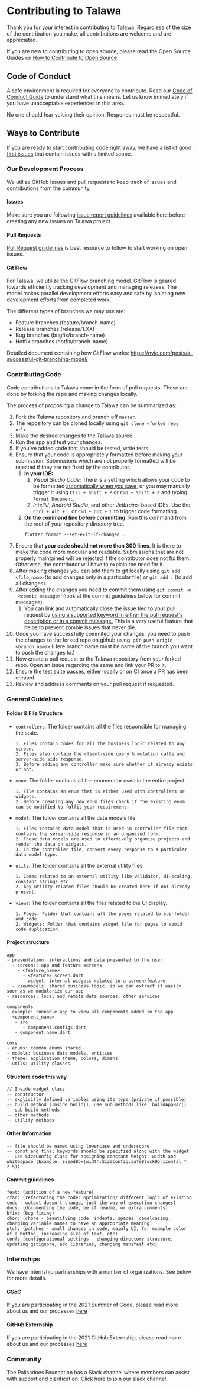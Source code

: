 # Contributing to Talawa
Thank you for your interest in contributing to Talawa. Regardless of the size of the contribution you make, all contributions are welcome and are appreciated. 

If you are new to contributing to open source, please read the Open Source Guides on [How to Contribute to Open Source](https://opensource.guide/how-to-contribute/).

## Code of Conduct
A safe environment is required for everyone to contribute. Read our [Code of Conduct Guide](https://github.com/PalisadoesFoundation/talawa/blob/master/CODE_OF_CONDUCT.md) to understand what this means. Let us know immediately if you have unacceptable experiences in this area.

No one should fear voicing their opinion. Respones must be respectful.

## Ways to Contribute
If you are ready to start contributing code right away, we have a list of [good first issues](https://github.com/PalisadoesFoundation/talawa/labels/good%20first%20issue) that contain issues with a limited scope. 

### Our Development Process
We utilize GitHub issues and pull requests to keep track of issues and contributions from the community. 

#### Issues 
Make sure you are following [issue report guidelines](https://github.com/PalisadoesFoundation/talawa/blob/master/issue-guidelines.md) available here before creating any new issues on Talawa project.

#### Pull Requests
[Pull Request guidelines](https://github.com/PalisadoesFoundation/talawa/blob/master/PR-guidelines.md) is best resource to follow to start working on open issues.

#### Git Flow
For Talawa, we utilize the GitFlow branching model. GitFlow is geared towards efficiently tracking development and managing releases. The model makes parallel development efforts easy and safe by isolating new development efforts from completed work. 

The different types of branches we may use are:
* Feature branches (feature/branch-name)
* Release branches (release/1.XX)
* Bug branches  (bugfix/branch-name)
* Hotfix branches (hotfix/branch-name)

Detailed document containing how GitFlow works: https://nvie.com/posts/a-successful-git-branching-model/

### Contributing Code
Code contributions to Talawa come in the form of pull requests. These are done by forking the repo and making changes locally. 

The process of proposing a change to Talawa can be summarized as:
1. Fork the Talawa repository and branch off `master`.
1. The repository can be cloned locally using `git clone <forked repo url>`.
1. Make the desired changes to the Talawa source.
1. Run the app and test your changes.
1. If you've added code that should be tested, write tests.
1. Ensure that your code is appropriately formatted before making your submission. Submissions which are not properly formatted will be rejected if they are not fixed by the contributor.
    1. **In your IDE:**
        1. *Visual Studio Code:* There is a setting which allows your code to be formatted [automatically when you save](https://stackoverflow.com/a/66538607/15290492), or you may manually trigger it using `Ctrl + Shift + P` or `Cmd + Shift + P` and typing `Format Document`.
        1. *IntelliJ*, *Android Studio*, and other *Jetbrains*-based IDEs. Use the `Ctrl + Alt + L` or `Cmd + Opt + L` to trigger code formatting.
    1. **On the command line before committing**: Run this command from the root of your repository directory tree.
        ```
        flutter format --set-exit-if-changed .
        ```
1. Ensure that **your code should not more than 300 lines**. It is there to make the code more modular and readable. Submissions that are not properly maintained will be rejected if the contributor does not fix them. Otherwise, the contributor will have to explain the need for it.
1. After making changes you can add them to git locally using `git add <file_name>`(to add changes only in a particular file) or `git add .` (to add all changes).
1. After adding the changes you need to commit them using `git commit -m '<commit message>'`(look at the commit guidelines below for commit messages).
    1. You can link and automatically close the issue tied to your pull request by [using a supported keyword in either the pull request's description or in a commit message.](https://docs.github.com/en/github/managing-your-work-on-github/linking-a-pull-request-to-an-issue) This is a very useful feature that helps to prevent zombie issues that never die.
1. Once you have successfully commited your changes, you need to push the changes to the forked repo on github using: `git push origin <branch_name>`.(Here branch name must be name of the branch you want to push the changes to.)
1. Now create a pull request to the Talawa repository from your forked repo. Open an issue regarding the same and link your PR to it.
1. Ensure the test suite passes, either locally or on CI once a PR has been created. 
1. Review and address comments on your pull request if requested.

### General Guidelines

#### Folder & File Structure
- `controllers`: The folder contains all the files responsible for managing the state. 
    ```
    1. Files contain codes for all the business logic related to any screen.
    2. Files also contain the client-side query & mutation calls and server-side side response.
    3. Before adding any controller make sure whether it already exists or not.
    ```
- `enum`: The folder contains all the enumerator used in the entire project.
    ``` 
    1. File contains an enum that is either used with controllers or widgets.
    2. Before creating any new enum files check if the existing enum can be modified to fulfil your requirement.
    ```
- `model`: The folder contains all the data models file.
    ```
    1. Files contains data model that is used in controller file that contains the server-side response in an organised form. 
    2. These data models are used to effectively organise projects and render the data on widgets.
    3. In the controller file, convert every response to a particular data model type.
    ```
- `utils`: The folder contains all the external utility files.
    ```
    1. Codes related to an external utility like validator, UI-scaling, constant strings etc
    2. Any utility-related files should be created here if not already present. 
    ```
- `views`: The folder contains all the files related to the UI display.
    ```
    1. Pages: Folder that contains all the pages related to sub-folder and code.
    2. Widgets: Folder that contains widget file for pages to avoid code duplication
    ```
    
#### Project structure

```
app
- presentation: interactions and data presented to the user
  - screens: app and feature screens
    - <feature_name>
      - <feature>.screen.dart
      - widget: internal widgets related to a screen/feature
  - viewmodels: shared business logic, so we can extract it easily soon as we modularize our app
- resources: local and remote data sources, other services

components
- example: runnable app to view all components added in the app
- <component_name>
   - src
      - component.configs.dart
   - component.name.dart

core
- enums: common enums shared
- models: business data models, entities
- theme: application theme, colors, dimens
- utils: utility classes
```

#### Structure code this way

```
// Inside widget class
-- constructor
-- explicitly defined variables using its type (private if possible)
-- build method (Inside build(), use sub methods like _buildAppBar()
-- sub-build methods
-- other methods
-- utility methods
```

#### Other Information

```
-- file should be named using lowercase and underscore
-- const and final keywords should be specified along with the widget
-- Use SizeConfig class for assigning constant height, width and whitespace (Example: SizedBox(width:SizeConfig.safeBlockHorizontal * 2.5))
```

#### Commit guidelines

```
feat: (addition of a new feature)
rfac: (refactoring the code: optimization/ different logic of existing code - output doesn't change, just the way of execution changes)
docs: (documenting the code, be it readme, or extra comments)
bfix: (bug fixing)
chor: (chore - beautifying code, indents, spaces, camelcasing, changing variable names to have an appropriate meaning)
ptch: (patches - small changes in code, mainly UI, for example color of a button, increasing size of text, etc)
conf: (configurational settings - changing directory structure, updating gitignore, add libraries, changing manifest etc)
```

### Internships

We have internship partnerships with a number of organizations. See below for more details.

#### GSoC
If you are participating in the 2021 Summer of Code, please read more about us and our processes [here](https://palisadoesfoundation.github.io/talawa-docs/docs/internships/gsoc/gsoc-introduction)

#### GitHub Externship
If you are participating in the 2021 GitHub Externship, please read more about us and our processes [here](https://palisadoesfoundation.github.io/talawa-docs/docs/internships/github/github-introduction)


### Community
The Palisadoes Foundation has a Slack channel where members can assist with support and clarification. Click [here](https://join.slack.com/t/thepalisadoes-dyb6419/shared_invite/zt-nk79xxlg-OxTdlrD7RLaswu8EO_Q5rg) to join our slack channel.
